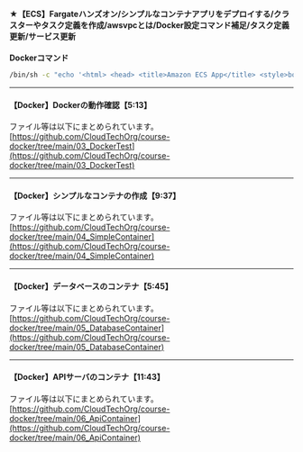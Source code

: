 #### ★【ECS】Fargateハンズオン/シンプルなコンテナアプリをデプロイする/クラスターやタスク定義を作成/awsvpcとは/Docker設定コマンド補足/タスク定義更新/サービス更新

**Dockerコマンド**

```bash
/bin/sh -c "echo '<html> <head> <title>Amazon ECS App</title> <style>body {margin-top: 40px; background-color: #333;} </style> </head><body> <div style=color:white;text-align:center> <h1>Amazon ECS App</h1> <h2>Congratulations!</h2> </div></body></html>' > /usr/local/apache2/htdocs/index.html && httpd-foreground"
```
---
#### 【Docker】Dockerの動作確認【5:13】

ファイル等は以下にまとめられています。  
[https://github.com/CloudTechOrg/course-docker/tree/main/03_DockerTest](https://github.com/CloudTechOrg/course-docker/tree/main/03_DockerTest)

---
#### 【Docker】シンプルなコンテナの作成【9:37】

ファイル等は以下にまとめられています。  
[https://github.com/CloudTechOrg/course-docker/tree/main/04_SimpleContainer](https://github.com/CloudTechOrg/course-docker/tree/main/04_SimpleContainer)


---
#### 【Docker】データベースのコンテナ【5:45】

ファイル等は以下にまとめられています。  
[https://github.com/CloudTechOrg/course-docker/tree/main/05_DatabaseContainer](https://github.com/CloudTechOrg/course-docker/tree/main/05_DatabaseContainer)

---
#### 【Docker】APIサーバのコンテナ【11:43】

ファイル等は以下にまとめられています。  
[https://github.com/CloudTechOrg/course-docker/tree/main/06_ApiContainer](https://github.com/CloudTechOrg/course-docker/tree/main/06_ApiContainer)
